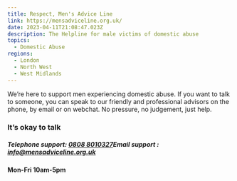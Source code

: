 ```yaml
---
title: Respect, Men's Advice Line
link: https://mensadviceline.org.uk/
date: 2023-04-11T21:08:47.023Z
description: The Helpline for male victims of domestic abuse
topics:
  - Domestic Abuse
regions:
  - London
  - North West
  - West Midlands
---
```


We’re here to support men experiencing domestic abuse. If you want to talk to someone, you can speak to our friendly and professional advisors on the phone, by email or on webchat. No pressure, no judgement, just help.

### **It’s okay to talk**

##### Telephone support: [0808 8010327](<tel:0808 8010327> "Call 0808 8010327")Email support : [info@mensadviceline.org.uk](mailto:info@mensadviceline.org.uk)

**Mon-Fri 10am-5pm**

